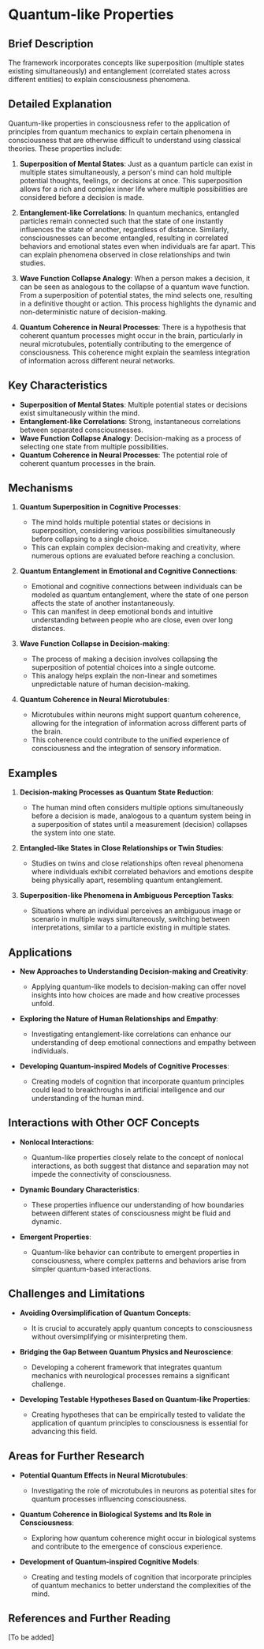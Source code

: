 # Quantum-like Properties

## Brief Description
The framework incorporates concepts like superposition (multiple states existing simultaneously) and entanglement (correlated states across different entities) to explain consciousness phenomena.

## Detailed Explanation
Quantum-like properties in consciousness refer to the application of principles from quantum mechanics to explain certain phenomena in consciousness that are otherwise difficult to understand using classical theories. These properties include:

1. **Superposition of Mental States**: Just as a quantum particle can exist in multiple states simultaneously, a person's mind can hold multiple potential thoughts, feelings, or decisions at once. This superposition allows for a rich and complex inner life where multiple possibilities are considered before a decision is made.

2. **Entanglement-like Correlations**: In quantum mechanics, entangled particles remain connected such that the state of one instantly influences the state of another, regardless of distance. Similarly, consciousnesses can become entangled, resulting in correlated behaviors and emotional states even when individuals are far apart. This can explain phenomena observed in close relationships and twin studies.

3. **Wave Function Collapse Analogy**: When a person makes a decision, it can be seen as analogous to the collapse of a quantum wave function. From a superposition of potential states, the mind selects one, resulting in a definitive thought or action. This process highlights the dynamic and non-deterministic nature of decision-making.

4. **Quantum Coherence in Neural Processes**: There is a hypothesis that coherent quantum processes might occur in the brain, particularly in neural microtubules, potentially contributing to the emergence of consciousness. This coherence might explain the seamless integration of information across different neural networks.

## Key Characteristics
- **Superposition of Mental States**: Multiple potential states or decisions exist simultaneously within the mind.
- **Entanglement-like Correlations**: Strong, instantaneous correlations between separated consciousnesses.
- **Wave Function Collapse Analogy**: Decision-making as a process of selecting one state from multiple possibilities.
- **Quantum Coherence in Neural Processes**: The potential role of coherent quantum processes in the brain.

## Mechanisms
1. **Quantum Superposition in Cognitive Processes**:
   - The mind holds multiple potential states or decisions in superposition, considering various possibilities simultaneously before collapsing to a single choice.
   - This can explain complex decision-making and creativity, where numerous options are evaluated before reaching a conclusion.

2. **Quantum Entanglement in Emotional and Cognitive Connections**:
   - Emotional and cognitive connections between individuals can be modeled as quantum entanglement, where the state of one person affects the state of another instantaneously.
   - This can manifest in deep emotional bonds and intuitive understanding between people who are close, even over long distances.

3. **Wave Function Collapse in Decision-making**:
   - The process of making a decision involves collapsing the superposition of potential choices into a single outcome.
   - This analogy helps explain the non-linear and sometimes unpredictable nature of human decision-making.

4. **Quantum Coherence in Neural Microtubules**:
   - Microtubules within neurons might support quantum coherence, allowing for the integration of information across different parts of the brain.
   - This coherence could contribute to the unified experience of consciousness and the integration of sensory information.

## Examples
1. **Decision-making Processes as Quantum State Reduction**:
   - The human mind often considers multiple options simultaneously before a decision is made, analogous to a quantum system being in a superposition of states until a measurement (decision) collapses the system into one state.

2. **Entangled-like States in Close Relationships or Twin Studies**:
   - Studies on twins and close relationships often reveal phenomena where individuals exhibit correlated behaviors and emotions despite being physically apart, resembling quantum entanglement.

3. **Superposition-like Phenomena in Ambiguous Perception Tasks**:
   - Situations where an individual perceives an ambiguous image or scenario in multiple ways simultaneously, switching between interpretations, similar to a particle existing in multiple states.

## Applications
- **New Approaches to Understanding Decision-making and Creativity**:
   - Applying quantum-like models to decision-making can offer novel insights into how choices are made and how creative processes unfold.

- **Exploring the Nature of Human Relationships and Empathy**:
   - Investigating entanglement-like correlations can enhance our understanding of deep emotional connections and empathy between individuals.

- **Developing Quantum-inspired Models of Cognitive Processes**:
   - Creating models of cognition that incorporate quantum principles could lead to breakthroughs in artificial intelligence and our understanding of the human mind.

## Interactions with Other OCF Concepts
- **Nonlocal Interactions**:
   - Quantum-like properties closely relate to the concept of nonlocal interactions, as both suggest that distance and separation may not impede the connectivity of consciousness.

- **Dynamic Boundary Characteristics**:
   - These properties influence our understanding of how boundaries between different states of consciousness might be fluid and dynamic.

- **Emergent Properties**:
   - Quantum-like behavior can contribute to emergent properties in consciousness, where complex patterns and behaviors arise from simpler quantum-based interactions.

## Challenges and Limitations
- **Avoiding Oversimplification of Quantum Concepts**:
   - It is crucial to accurately apply quantum concepts to consciousness without oversimplifying or misinterpreting them.

- **Bridging the Gap Between Quantum Physics and Neuroscience**:
   - Developing a coherent framework that integrates quantum mechanics with neurological processes remains a significant challenge.

- **Developing Testable Hypotheses Based on Quantum-like Properties**:
   - Creating hypotheses that can be empirically tested to validate the application of quantum principles to consciousness is essential for advancing this field.

## Areas for Further Research
- **Potential Quantum Effects in Neural Microtubules**:
   - Investigating the role of microtubules in neurons as potential sites for quantum processes influencing consciousness.

- **Quantum Coherence in Biological Systems and Its Role in Consciousness**:
   - Exploring how quantum coherence might occur in biological systems and contribute to the emergence of conscious experience.

- **Development of Quantum-inspired Cognitive Models**:
   - Creating and testing models of cognition that incorporate principles of quantum mechanics to better understand the complexities of the mind.

## References and Further Reading
[To be added]
